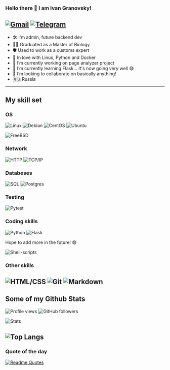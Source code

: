 ### Hello there 👋 I am Ivan Granovsky!

[![Gmail](https://img.shields.io/badge/Email-me-red?style=for-the-badge&logo=gmail&logoColor=white)](mailto:ivanator666@gmail.com)
[![Telegram](https://img.shields.io/badge/Telegram-%40XVIII__TheMoon-blue?style=for-the-badge&logo=telegram&logoColor=white)](https://t.me/XVIII_TheMoon)
 ------
- 🛠 I'm admin, future backend dev
- 🧑‍🎓 Graduated as a Master of Biology
- 🛡️ Used to work as a customs expert
- 🐍 In love with Linux, Python and Docker
- 🔭 I’m currently working on page analyzer project
- 🌱 I’m currently learning Flask... It's now going very well 😅
- 👯 I’m looking to collaborate on basically anything!
- 🇷🇺 Russia
----
## My skill set
###  OS
![Linux](https://img.shields.io/badge/Linux-FCC624?style=for-the-badge&logo=linux&logoColor=black)
![Debian](https://img.shields.io/badge/Debian-A81D33?style=for-the-badge&logo=debian&logoColor=white)
![CentOS](https://img.shields.io/badge/Cent%20OS-262577?style=for-the-badge&logo=CentOS&logoColor=white)
![Ubuntu](https://img.shields.io/badge/Ubuntu-E95420?style=for-the-badge&logo=ubuntu&logoColor=white)

![FreeBSD](https://img.shields.io/badge/freebsd-AB2B28?style=for-the-badge&logo=freebsd&logoColor=white)
### Network
![HTTP](https://img.shields.io/badge/-HTTP-27415e?style=for-the-badge&logo=http&logoColor=white)
![TCP/IP](https://img.shields.io/badge/-TCP/IP-blue?style=for-the-badge&logo=cisco&logoColor=white)
### Databeses
![SQL](https://img.shields.io/badge/-SQL-01abed?style=for-the-badge)
![Postgres](https://img.shields.io/badge/postgres-%23316192.svg?style=for-the-badge&logo=postgresql&logoColor=white)
### Testing
![Pytest](https://img.shields.io/badge/-pytest-blue?style=for-the-badge&logo=pytest&logoColor=white)
### Coding skills
![Python](https://img.shields.io/badge/Python-3776AB?style=for-the-badge&logo=python&logoColor=white)
![Flask](https://img.shields.io/badge/Flask-000000?style=for-the-badge&logo=flask&logoColor=white) 

Hope to add more in the future! 😄

![Shell-scripts](https://img.shields.io/badge/Shell_Script-121011?style=for-the-badge&logo=gnu-bash&logoColor=white)
### Other skills
![HTML/CSS](https://img.shields.io/badge/-HTML%2FCSS-blue?style=for-the-badge&logo=html5&logoColor=white)
![Git](https://img.shields.io/badge/git-%23F05033.svg?style=for-the-badge&logo=git&logoColor=white)
![Markdown](https://img.shields.io/badge/Markdown-000000?style=for-the-badge&logo=markdown&logoColor=white)
-----
## Some of my Github Stats
![Profile views](https://komarev.com/ghpvc/?username=Midnight95&color=brightgreen)
![GitHub followers](https://img.shields.io/github/followers/Midnight95?style=social)

![Stats](https://github-readme-stats.vercel.app/api?username=Midnight95&theme=blue-green)

![Top Langs](https://github-readme-stats.vercel.app/api/top-langs/?username=Midnight95&theme=blue-green)
-------
### Quote of the day

[![Readme Quotes](https://quotes-github-readme.vercel.app/api?type=horizontal&theme=monokai)](https://github.com/piyushsuthar/github-readme-quotes)
